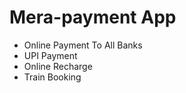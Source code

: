  # Mera-payment App
 - Online Payment To All Banks
 - UPI Payment 
 - Online Recharge
 - Train Booking 
